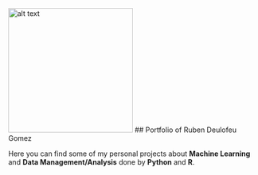 <img src="https://www.publicdomainpictures.net/pictures/100000/velka/tree-1409159715eln.jpg" alt="alt text" width="250" height="250">
## Portfolio of Ruben Deulofeu Gomez 

Here you can find some of my personal projects about **Machine Learning** and **Data Management/Analysis** done by **Python** and **R**.
